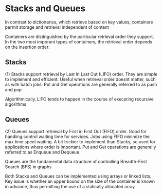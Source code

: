 # Stacks and Queues
In contrast to dictionaries, which retrieve based on key values, containers permit storage and retrieval independent of content

Containers are distinguished by the particular retrieval order they support. In the two most imporant types of containers, the retrieval order depends on the insertion order:

## Stacks
(1) Stacks support retrieval by Last In Last Out (LIFO) order. They are simple to implement and efficient. Useful when retrieval order doesnt matter, such as with batch jobs. Put and Get operations are generally referred to as push and pop

Algorithmically, LIFO tends to happen in the course of executing recursive algorithms

## Queues
(2) Queues support retrieval by First in First Out (FIFO) order. Good for handling control waiting time for services. Jobs using FIFO minimize the max time spent waiting. A bit trickier to implement than Stacks, so used for applications where order is important. Put and Get operations are generally referred to as Enqueue and Dequeue

Queues are the fundamental data structure of controlling Breadth-First Search (BFS) in graphs

Both Stacks and Queues can be implemented using arrays or linked lists. Key issue is whether an upper bound on the size of the container is known in advance, thus permitting the use of a statically allocated array